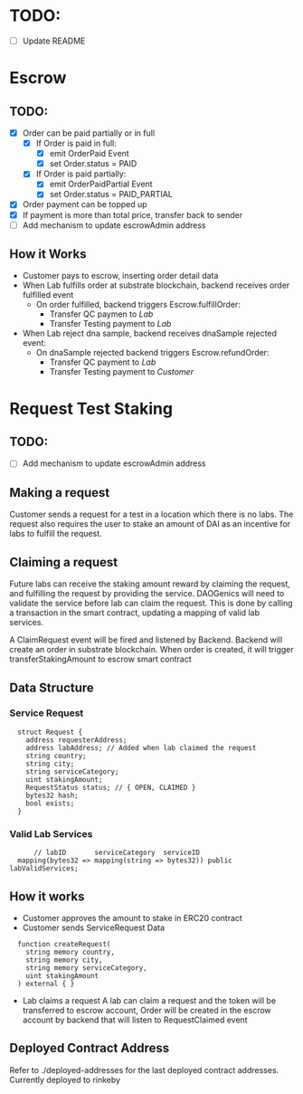 # TODO:
- [ ] Update README

# Escrow
## TODO:
- [x] Order can be paid partially or in full
  - [x] If Order is paid in full:
    - [x] emit OrderPaid Event
    - [x] set Order.status = PAID
  - [x] If Order is paid partially:
    - [x] emit OrderPaidPartial Event
    - [x] set Order.status = PAID_PARTIAL
- [x] Order payment can be topped up
- [x] If payment is more than total price, transfer back to sender
- [ ] Add mechanism to update escrowAdmin address

## How it Works
- Customer pays to escrow, inserting order detail data
- When Lab fulfills order at substrate blockchain, backend receives order fulfilled event
  - On order fulfilled, backend triggers Escrow.fulfillOrder:
    - Transfer QC paymen to *Lab*
    - Transfer Testing payment to *Lab* 
- When Lab reject dna sample, backend receives dnaSample rejected event:
  - On dnaSample rejected backend triggers Escrow.refundOrder:
    - Transfer QC payment to *Lab*
    - Transfer Testing payment to *Customer*

# Request Test Staking
## TODO:
- [ ] Add mechanism to update escrowAdmin address

## Making a request
Customer sends a request for a test in a location which there is no labs.
The request also requires the user to stake an amount of DAI as an incentive for labs to fulfill the request.

## Claiming a request
Future labs can receive the staking amount reward by claiming the request, and fulfilling the request by providing the service.
DAOGenics will need to validate the service before lab can claim the request. This is done by calling a transaction in the smart contract, updating a mapping of valid lab services.

A ClaimRequest event will be fired and listened by Backend.
Backend will create an order in substrate blockchain.
When order is created, it will trigger transferStakingAmount to escrow smart contract

## Data Structure
### Service Request
```solidity
  struct Request {
    address requesterAddress;
    address labAddress; // Added when lab claimed the request
    string country;
    string city;
    string serviceCategory;
    uint stakingAmount;
    RequestStatus status; // { OPEN, CLAIMED }
    bytes32 hash;
    bool exists;
  }
```
### Valid Lab Services
```solidity
      // labID       serviceCategory  serviceID
  mapping(bytes32 => mapping(string => bytes32)) public labValidServices;

```

## How it works
- Customer approves the amount to stake in ERC20 contract 
- Customer sends ServiceRequest Data
```solidity
  function createRequest(
    string memory country,
    string memory city,
    string memory serviceCategory,
    uint stakingAmount
  ) external { }
```
- Lab claims a request
  A lab can claim a request and the token will be transferred to escrow account,
  Order will be created in the escrow account by backend that will listen to RequestClaimed event

## Deployed Contract Address
Refer to ./deployed-addresses for the last deployed contract addresses.
Currently deployed to rinkeby

